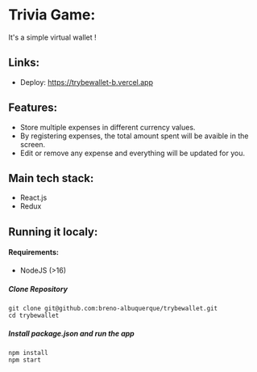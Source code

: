 # Trivia Game:

It's a simple virtual wallet !

## Links:

- Deploy: https://trybewallet-b.vercel.app

## Features:

- Store multiple expenses in different currency values.
- By registering expenses, the total amount spent will be avaible in the screen.
- Edit or remove any expense and everything will be updated for you.

## Main tech stack:

- React.js
- Redux

## Running it localy:

#### Requirements:

- NodeJS (>16)

##### Clone Repository

```
git clone git@github.com:breno-albuquerque/trybewallet.git
cd trybewallet
```

##### Install package.json and run the app

```
npm install
npm start
```
